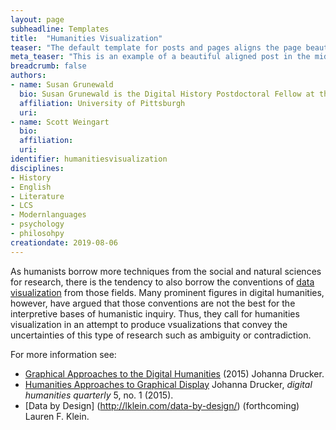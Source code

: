 ```yaml
---
layout: page
subheadline: Templates
title:  "Humanities Visualization"
teaser: "The default template for posts and pages aligns the page beautifully in the middle. <strong>But</strong> you can customize posts/pages easily via switches in the front matter to <em>get a sidebar</em> and/or to <em>turn off meta-information</em> at the end of the page like categories, tags and dates."
meta_teaser: "This is an example of a beautiful aligned post in the middle. There is no sidebar to distract the reader. The difference to the Page-Template is, that you find meta-information at the bottom of the post."
breadcrumb: false
authors: 
- name: Susan Grunewald
  bio: Susan Grunewald is the Digital History Postdoctoral Fellow at the University of Pittsburgh’s World History Center. She received her PhD from Carnegie Mellon University, where she was a two-time A.W. Mellon Fellow in Digital Humanities. Her research focuses on Soviet history, particularly German prisoners of war in the USSR during and after the Second World War.
  affiliation: University of Pittsburgh
  uri:
- name: Scott Weingart
  bio:
  affiliation:
  uri:
identifier: humanitiesvisualization
disciplines: 
- History
- English
- Literature
- LCS
- Modernlanguages
- psychology
- philosohpy
creationdate: 2019-08-06
---
```


As humanists borrow more techniques from the social and natural sciences for research, there is the tendency to also borrow the conventions of [data visualization]() from those fields. Many prominent figures in digital humanities, however, have argued that those conventions are not the best for the interpretive bases of humanistic inquiry. Thus, they call for humanities visualization in an attempt to produce vsualizations that convey the uncertainties of this type of research such as ambiguity or contradiction.

For more information see:
 -  [Graphical Approaches to the Digital Humanities](https://onlinelibrary.wiley.com/doi/abs/10.1002/9781118680605.ch17) (2015) Johanna Drucker.
 -  [Humanities Approaches to Graphical Display](http://www.digitalhumanities.org/dhq/vol/5/1/000091/000091.html) Johanna Drucker, *digital humanities quarterly* 5, no. 1 (2015). 
 -  [Data by Design] (http://lklein.com/data-by-design/) (forthcoming) Lauren F. Klein.
